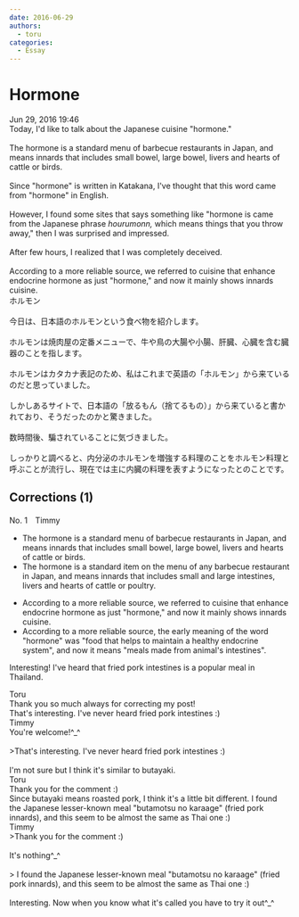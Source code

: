 ```yaml
---
date: 2016-06-29
authors:
  - toru
categories:
  - Essay
---
```


<h1 id="subject_show">Hormone</h1>
<div class="date">Jun 29, 2016 19:46</div>
<div id="post"><div id="body_show_ori">
Today, I'd like to talk about the Japanese cuisine "hormone."<br/><br/>The hormone is a standard menu of barbecue restaurants in Japan, and means innards that includes small bowel, large bowel, livers and hearts of cattle or birds.<br/><br/>Since "hormone" is written in Katakana, I've thought that this word came from "hormone" in English.<br/><br/>However, I found some sites that says something like "hormone is came from the Japanese phrase <em>hourumonn,</em> which means things that you throw away," then I was surprised and impressed.<br/><br/>After few hours, I realized that I was completely deceived.<br/><br/>According to a more reliable source, we referred to cuisine that enhance endocrine hormone as just "hormone," and now it mainly shows innards cuisine.
</div></div>

<!-- more -->

<div id="post_ja"><div id="body_show_mo">
ホルモン<br/><br/>今日は、日本語のホルモンという食べ物を紹介します。<br/><br/>ホルモンは焼肉屋の定番メニューで、牛や鳥の大腸や小腸、肝臓、心臓を含む臓器のことを指します。<br/><br/>ホルモンはカタカナ表記のため、私はこれまで英語の「ホルモン」から来ているのだと思っていました。<br/><br/>しかしあるサイトで、日本語の「放るもん（捨てるもの）」から来ていると書かれており、そうだったのかと驚きました。<br/><br/>数時間後、騙されていることに気づきました。<br/><br/>しっかりと調べると、内分泌のホルモンを増強する料理のことをホルモン料理と呼ぶことが流行し、現在では主に内臓の料理を表すようになったとのことです。
</div></div>

## Corrections (1)
<div id="block"><div class="first_name"> No. 1　<span class="just_name">Timmy</span></div><div id="block2">
<ul class="correction_field">
<li class="incorrect">The hormone is a standard menu of barbecue restaurants in Japan, and means innards that includes small bowel, large bowel, livers and hearts of cattle or birds.</li>
<li class="corrected correct">
The hormone is a standard <span class="f_blue">item on the</span> menu of <span class="f_blue">any</span> barbecue restaurant in Japan, and means innards that includes small and large <span class="f_blue">intestines</span>, livers and hearts of cattle or <span class="f_blue">poultry</span>.
</li>
</ul>
<ul class="correction_field">
<li class="incorrect">According to a more reliable source, we referred to cuisine that enhance endocrine hormone as just "hormone," and now it mainly shows innards cuisine.</li>
<li class="corrected correct">
According to a more reliable source, <span class="f_blue">the early meaning of the word</span> "hormone"<span class="f_blue"> </span><span class="f_blue">was "</span><span class="f_blue">food </span>that <span class="f_blue">helps to maintain a healthy</span> endocrine <span class="f_blue">system"</span>,<span class="f_blue"> </span>and now <span class="f_blue">it </span>mean<span class="f_blue">s</span> <span class="f_blue">"meals made from animal's intestines"</span>.
</li>
</ul>
<p class="comment_small">
 Interesting! I've heard that fried pork intestines is a popular meal in Thailand.
</p>

</div><div class="name"><span class="just_name">Toru</span><br>
Thank you so much always for correcting my post!<br/>That's interesting. I've never heard fried pork intestines :)
</div>
<div class="name"><span class="just_name">Timmy</span><br>
You're welcome!^_^<br/><br/>&gt;That's interesting. I've never heard fried pork intestines :)<br/><br/>I'm not sure but I think it's similar to butayaki.
</div>
<div class="name"><span class="just_name">Toru</span><br>
Thank you for the comment :)<br/>Since butayaki means roasted pork, I think it's a little bit different. I found the Japanese lesser-known meal "butamotsu no karaage" (fried pork innards), and this seem to be almost the same as Thai one :)
</div>
<div class="name"><span class="just_name">Timmy</span><br>
&gt;Thank you for the comment :)<br/><br/>It's nothing^_^<br/><br/>&gt; I found the Japanese lesser-known meal "butamotsu no karaage" (fried pork innards), and this seem to be almost the same as Thai one :)<br/><br/>Interesting. Now when you know what it's called you have to try it out^_^
</div>
</div>

